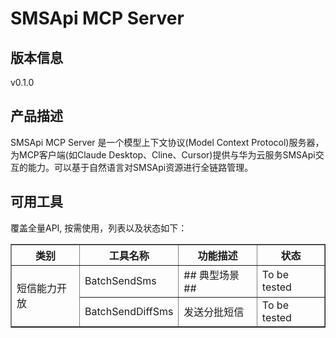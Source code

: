 # SMSApi MCP Server 

## 版本信息
v0.1.0

## 产品描述

SMSApi MCP Server 是一个模型上下文协议(Model Context Protocol)服务器，为MCP客户端(如Claude Desktop、Cline、Cursor)提供与华为云服务SMSApi交互的能力。可以基于自然语言对SMSApi资源进行全链路管理。

## 可用工具
覆盖全量API, 按需使用，列表以及状态如下：

<html>
    <head></head>
    <body>
        <table border="1" cellspacing="0" cellpadding="5">
            <tbody>
                <tr>
                    <th>类别</th>
                    <th>工具名称</th>
                    <th>功能描述</th>
                    <th>状态</th>
                </tr>
                <tr>
                    <td rowspan="2">短信能力开放</td>
                    <td>BatchSendSms</td>
                    <td>## 典型场景 ##</td>
                    <td>To be tested</td>
                </tr>
                <tr>
                    <td>BatchSendDiffSms</td>
                    <td>发送分批短信</td>
                    <td>To be tested</td>
                </tr>
            </tbody>
        </table>
    </body>
</html>